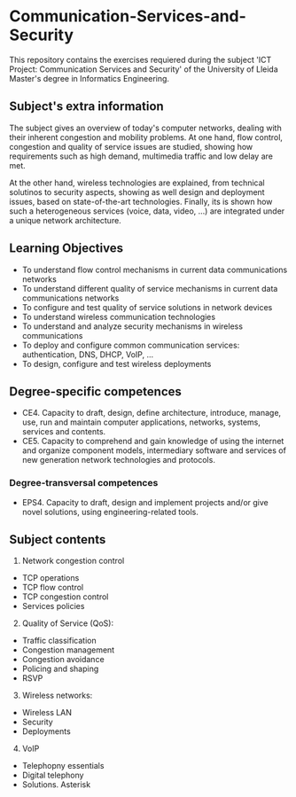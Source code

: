 # Communication-Services-and-Security

This repository contains the exercises requiered during the subject 'ICT Project: Communication Services and Security' of the University of Lleida Master's degree in Informatics Engineering.

## Subject's extra information
The subject gives an overview of today's computer networks, dealing with their inherent congestion and mobility problems. At one hand, flow control, congestion and quality of service issues are studied, showing how requirements such as high demand, multimedia traffic and low delay are met.

At the other hand, wireless technologies are explained, from technical solutinos to security aspects, showing as well design and deployment issues, based on state-of-the-art technologies. Finally, its is shown how such a heterogeneous services (voice, data, video, ...) are integrated under a unique network architecture.

## Learning Objectives
- To understand flow control mechanisms in current data communications networks
- To understand different quality of service mechanisms in current data communications networks
- To configure and test quality of service solutions in network devices
- To understand wireless communication technologies
- To understand and analyze security mechanisms in wireless communications
- To deploy and configure common communication services: authentication, DNS, DHCP, VoIP, ...
- To design, configure and test wireless deployments

## Degree-specific competences
- CE4. Capacity to draft, design, define architecture, introduce, manage, use, run and maintain computer applications, networks, systems, services and contents.
- CE5. Capacity to comprehend and gain knowledge of using the internet and organize component models, intermediary software and services of new generation network technologies and protocols.

### Degree-transversal competences
- EPS4. Capacity to draft, design and implement projects and/or give novel solutions, using engineering-related tools.

## Subject contents
1. Network congestion control
  - TCP operations
  - TCP flow control
  - TCP congestion control
  - Services policies
2. Quality of Service (QoS):
  - Traffic classification
  - Congestion management
  - Congestion avoidance
  - Policing and shaping
  - RSVP
3. Wireless networks:
  - Wireless LAN
  - Security
  - Deployments
4. VoIP
  - Telephopny essentials
  - Digital telephony
  - Solutions. Asterisk

